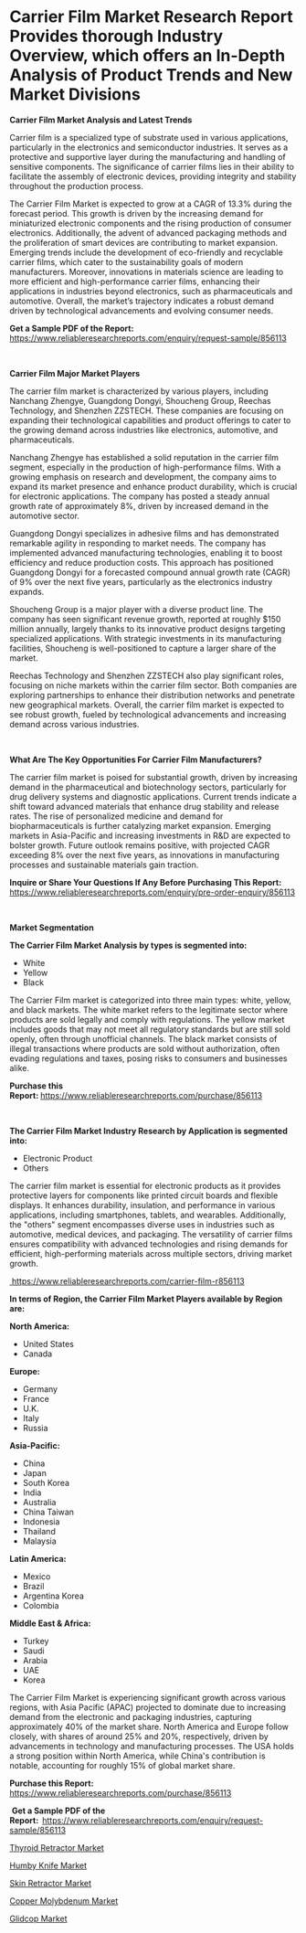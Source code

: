 <p><h1>Carrier Film Market Research Report Provides thorough Industry Overview, which offers an In-Depth Analysis of Product Trends and New Market Divisions</h1></p><p><strong>Carrier Film Market Analysis and Latest Trends</strong></p>
<p><p>Carrier film is a specialized type of substrate used in various applications, particularly in the electronics and semiconductor industries. It serves as a protective and supportive layer during the manufacturing and handling of sensitive components. The significance of carrier films lies in their ability to facilitate the assembly of electronic devices, providing integrity and stability throughout the production process.</p><p>The Carrier Film Market is expected to grow at a CAGR of 13.3% during the forecast period. This growth is driven by the increasing demand for miniaturized electronic components and the rising production of consumer electronics. Additionally, the advent of advanced packaging methods and the proliferation of smart devices are contributing to market expansion. Emerging trends include the development of eco-friendly and recyclable carrier films, which cater to the sustainability goals of modern manufacturers. Moreover, innovations in materials science are leading to more efficient and high-performance carrier films, enhancing their applications in industries beyond electronics, such as pharmaceuticals and automotive. Overall, the market’s trajectory indicates a robust demand driven by technological advancements and evolving consumer needs.</p></p>
<p><strong>Get a Sample PDF of the Report:&nbsp;</strong> <a href="https://www.reliableresearchreports.com/enquiry/request-sample/856113?utm_campaign=9&utm_medium=2&utm_source=Github&utm_content=ia&utm_term=08112024&utm_id=carrier-film">https://www.reliableresearchreports.com/enquiry/request-sample/856113</a></p>
<p>&nbsp;</p>
<p><strong>Carrier Film Major Market Players</strong></p>
<p><p>The carrier film market is characterized by various players, including Nanchang Zhengye, Guangdong Dongyi, Shoucheng Group, Reechas Technology, and Shenzhen ZZSTECH. These companies are focusing on expanding their technological capabilities and product offerings to cater to the growing demand across industries like electronics, automotive, and pharmaceuticals.</p><p>Nanchang Zhengye has established a solid reputation in the carrier film segment, especially in the production of high-performance films. With a growing emphasis on research and development, the company aims to expand its market presence and enhance product durability, which is crucial for electronic applications. The company has posted a steady annual growth rate of approximately 8%, driven by increased demand in the automotive sector.</p><p>Guangdong Dongyi specializes in adhesive films and has demonstrated remarkable agility in responding to market needs. The company has implemented advanced manufacturing technologies, enabling it to boost efficiency and reduce production costs. This approach has positioned Guangdong Dongyi for a forecasted compound annual growth rate (CAGR) of 9% over the next five years, particularly as the electronics industry expands.</p><p>Shoucheng Group is a major player with a diverse product line. The company has seen significant revenue growth, reported at roughly $150 million annually, largely thanks to its innovative product designs targeting specialized applications. With strategic investments in its manufacturing facilities, Shoucheng is well-positioned to capture a larger share of the market.</p><p>Reechas Technology and Shenzhen ZZSTECH also play significant roles, focusing on niche markets within the carrier film sector. Both companies are exploring partnerships to enhance their distribution networks and penetrate new geographical markets. Overall, the carrier film market is expected to see robust growth, fueled by technological advancements and increasing demand across various industries.</p></p>
<p>&nbsp;</p>
<p><strong>What Are The Key Opportunities For Carrier Film Manufacturers?</strong></p>
<p><p>The carrier film market is poised for substantial growth, driven by increasing demand in the pharmaceutical and biotechnology sectors, particularly for drug delivery systems and diagnostic applications. Current trends indicate a shift toward advanced materials that enhance drug stability and release rates. The rise of personalized medicine and demand for biopharmaceuticals is further catalyzing market expansion. Emerging markets in Asia-Pacific and increasing investments in R&D are expected to bolster growth. Future outlook remains positive, with projected CAGR exceeding 8% over the next five years, as innovations in manufacturing processes and sustainable materials gain traction.</p></p>
<p><strong>Inquire or Share Your Questions If Any Before Purchasing This Report:</strong> <a href="https://www.reliableresearchreports.com/enquiry/pre-order-enquiry/856113?utm_campaign=9&utm_medium=2&utm_source=Github&utm_content=ia&utm_term=08112024&utm_id=carrier-film">https://www.reliableresearchreports.com/enquiry/pre-order-enquiry/856113</a></p>
<p>&nbsp;</p>
<p><strong>Market Segmentation</strong></p>
<p><strong>The Carrier Film Market Analysis by types is segmented into:</strong></p>
<p><ul><li>White</li><li>Yellow</li><li>Black</li></ul></p>
<p><p>The Carrier Film market is categorized into three main types: white, yellow, and black markets. The white market refers to the legitimate sector where products are sold legally and comply with regulations. The yellow market includes goods that may not meet all regulatory standards but are still sold openly, often through unofficial channels. The black market consists of illegal transactions where products are sold without authorization, often evading regulations and taxes, posing risks to consumers and businesses alike.</p></p>
<p><strong>Purchase this Report:&nbsp;</strong><a href="https://www.reliableresearchreports.com/purchase/856113?utm_campaign=9&utm_medium=2&utm_source=Github&utm_content=ia&utm_term=08112024&utm_id=carrier-film">https://www.reliableresearchreports.com/purchase/856113</a></p>
<p>&nbsp;</p>
<p><strong>The Carrier Film Market Industry Research by Application is segmented into:</strong></p>
<p><ul><li>Electronic Product</li><li>Others</li></ul></p>
<p><p>The carrier film market is essential for electronic products as it provides protective layers for components like printed circuit boards and flexible displays. It enhances durability, insulation, and performance in various applications, including smartphones, tablets, and wearables. Additionally, the "others" segment encompasses diverse uses in industries such as automotive, medical devices, and packaging. The versatility of carrier films ensures compatibility with advanced technologies and rising demands for efficient, high-performing materials across multiple sectors, driving market growth.</p></p>
<p><a href="https://www.reliableresearchreports.com/carrier-film-r856113?utm_campaign=9&utm_medium=2&utm_source=Github&utm_content=ia&utm_term=08112024&utm_id=carrier-film">&nbsp;https://www.reliableresearchreports.com/carrier-film-r856113</a></p>
<p><strong>In terms of Region, the Carrier Film Market Players available by Region are:</strong></p>
<p>
    <p> <strong> North America: </strong>
        <ul>
            <li>United States</li>
            <li>Canada</li>
        </ul>
        </p> 
    <p> <strong> Europe: </strong>
        <ul>
            <li>Germany</li>
            <li>France</li>
            <li>U.K.</li>
            <li>Italy</li>
            <li>Russia</li>
        </ul>
        </p> 
    <p> <strong> Asia-Pacific: </strong>
        <ul>
            <li>China</li>
            <li>Japan</li>
            <li>South Korea</li>
            <li>India</li>
            <li>Australia</li>
            <li>China Taiwan</li>
            <li>Indonesia</li>
            <li>Thailand</li>
            <li>Malaysia</li>
        </ul>
        </p> 
    <p> <strong> Latin America: </strong>
        <ul>
            <li>Mexico</li>
            <li>Brazil</li>
            <li>Argentina Korea</li>
            <li>Colombia</li>
        </ul>
        </p> 
    <p> <strong> Middle East & Africa: </strong>
        <ul>
            <li>Turkey</li>
            <li>Saudi</li>
            <li>Arabia</li>
            <li>UAE</li>
            <li>Korea</li>
        </ul>
    </p>
    </p>
<p><p>The Carrier Film Market is experiencing significant growth across various regions, with Asia Pacific (APAC) projected to dominate due to increasing demand from the electronic and packaging industries, capturing approximately 40% of the market share. North America and Europe follow closely, with shares of around 25% and 20%, respectively, driven by advancements in technology and manufacturing processes. The USA holds a strong position within North America, while China's contribution is notable, accounting for roughly 15% of global market share.</p></p>
<p><strong>Purchase this Report: </strong><a href="https://www.reliableresearchreports.com/purchase/856113?utm_campaign=9&utm_medium=2&utm_source=Github&utm_content=ia&utm_term=08112024&utm_id=carrier-film">https://www.reliableresearchreports.com/purchase/856113</a></p>
<p>&nbsp;<strong>Get a Sample PDF of the Report:&nbsp;&nbsp;</strong><a href="https://www.reliableresearchreports.com/enquiry/request-sample/856113?utm_campaign=9&utm_medium=2&utm_source=Github&utm_content=ia&utm_term=08112024&utm_id=carrier-film">https://www.reliableresearchreports.com/enquiry/request-sample/856113</a></p>
<p><strong></strong></p>
<p><p><a href="https://issuu.com/reportprime-2/docs/thyroid-retractor-market-size-2030._67747b00c580aa?utm_campaign=9&utm_medium=2&utm_source=Github&utm_content=ia&utm_term=08112024&utm_id=carrier-film">Thyroid Retractor Market</a></p><p><a href="https://issuu.com/reportprime-2/docs/humby-knife-market-size-2030.pptx_cf9b03df20ff56?utm_campaign=9&utm_medium=2&utm_source=Github&utm_content=ia&utm_term=08112024&utm_id=carrier-film">Humby Knife Market</a></p><p><a href="https://issuu.com/reportprime-2/docs/skin-retractor-market-size-2030.ppt_f2c6b6ad1f2b07?utm_campaign=9&utm_medium=2&utm_source=Github&utm_content=ia&utm_term=08112024&utm_id=carrier-film">Skin Retractor Market</a></p><p><a href="https://github.com/WashimHussain441/Market-Research-Report-List-1/blob/main/copper-molybdenum-market.md?utm_campaign=9&utm_medium=2&utm_source=Github&utm_content=ia&utm_term=08112024&utm_id=carrier-film">Copper Molybdenum Market</a></p><p><a href="https://github.com/Annahawkins697/Market-Research-Report-List-1/blob/main/glidcop-market.md?utm_campaign=9&utm_medium=2&utm_source=Github&utm_content=ia&utm_term=08112024&utm_id=carrier-film">Glidcop Market</a></p></p>